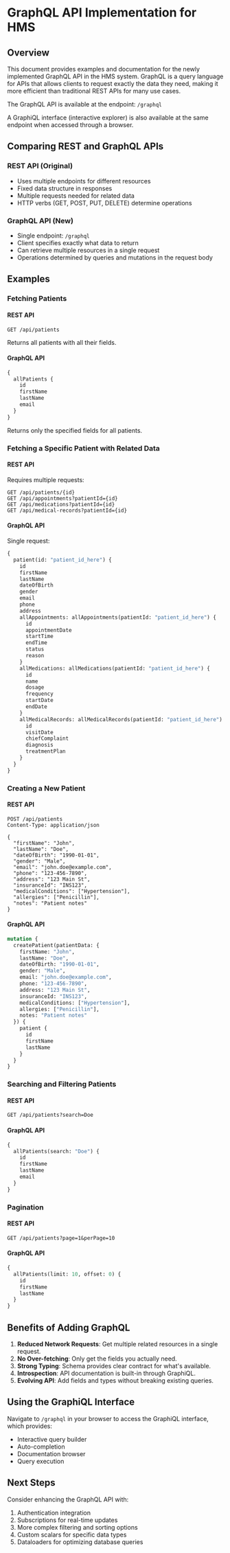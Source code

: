 # GraphQL API Implementation for HMS

## Overview
This document provides examples and documentation for the newly implemented GraphQL API in the HMS system. GraphQL is a query language for APIs that allows clients to request exactly the data they need, making it more efficient than traditional REST APIs for many use cases.

The GraphQL API is available at the endpoint: `/graphql` 

A GraphiQL interface (interactive explorer) is also available at the same endpoint when accessed through a browser.

## Comparing REST and GraphQL APIs

### REST API (Original)
- Uses multiple endpoints for different resources
- Fixed data structure in responses
- Multiple requests needed for related data
- HTTP verbs (GET, POST, PUT, DELETE) determine operations

### GraphQL API (New)
- Single endpoint: `/graphql`
- Client specifies exactly what data to return
- Can retrieve multiple resources in a single request
- Operations determined by queries and mutations in the request body

## Examples

### Fetching Patients

#### REST API
```
GET /api/patients
```
Returns all patients with all their fields.

#### GraphQL API
```graphql
{
  allPatients {
    id
    firstName
    lastName
    email
  }
}
```
Returns only the specified fields for all patients.

### Fetching a Specific Patient with Related Data

#### REST API
Requires multiple requests:
```
GET /api/patients/{id}
GET /api/appointments?patientId={id}
GET /api/medications?patientId={id}
GET /api/medical-records?patientId={id}
```

#### GraphQL API
Single request:
```graphql
{
  patient(id: "patient_id_here") {
    id
    firstName
    lastName
    dateOfBirth
    gender
    email
    phone
    address
    allAppointments: allAppointments(patientId: "patient_id_here") {
      id
      appointmentDate
      startTime
      endTime
      status
      reason
    }
    allMedications: allMedications(patientId: "patient_id_here") {
      id
      name
      dosage
      frequency
      startDate
      endDate
    }
    allMedicalRecords: allMedicalRecords(patientId: "patient_id_here") {
      id
      visitDate
      chiefComplaint
      diagnosis
      treatmentPlan
    }
  }
}
```

### Creating a New Patient

#### REST API
```
POST /api/patients
Content-Type: application/json

{
  "firstName": "John",
  "lastName": "Doe",
  "dateOfBirth": "1990-01-01",
  "gender": "Male",
  "email": "john.doe@example.com",
  "phone": "123-456-7890",
  "address": "123 Main St",
  "insuranceId": "INS123",
  "medicalConditions": ["Hypertension"],
  "allergies": ["Penicillin"],
  "notes": "Patient notes"
}
```

#### GraphQL API
```graphql
mutation {
  createPatient(patientData: {
    firstName: "John",
    lastName: "Doe",
    dateOfBirth: "1990-01-01",
    gender: "Male",
    email: "john.doe@example.com",
    phone: "123-456-7890",
    address: "123 Main St",
    insuranceId: "INS123",
    medicalConditions: ["Hypertension"],
    allergies: ["Penicillin"],
    notes: "Patient notes"
  }) {
    patient {
      id
      firstName
      lastName
    }
  }
}
```

### Searching and Filtering Patients

#### REST API
```
GET /api/patients?search=Doe
```

#### GraphQL API
```graphql
{
  allPatients(search: "Doe") {
    id
    firstName
    lastName
    email
  }
}
```

### Pagination

#### REST API
```
GET /api/patients?page=1&perPage=10
```

#### GraphQL API
```graphql
{
  allPatients(limit: 10, offset: 0) {
    id
    firstName
    lastName
  }
}
```

## Benefits of Adding GraphQL

1. **Reduced Network Requests**: Get multiple related resources in a single request.
2. **No Over-fetching**: Only get the fields you actually need.
3. **Strong Typing**: Schema provides clear contract for what's available.
4. **Introspection**: API documentation is built-in through GraphiQL.
5. **Evolving API**: Add fields and types without breaking existing queries.

## Using the GraphiQL Interface

Navigate to `/graphql` in your browser to access the GraphiQL interface, which provides:
- Interactive query builder
- Auto-completion
- Documentation browser
- Query execution

## Next Steps

Consider enhancing the GraphQL API with:
1. Authentication integration
2. Subscriptions for real-time updates
3. More complex filtering and sorting options
4. Custom scalars for specific data types
5. Dataloaders for optimizing database queries
